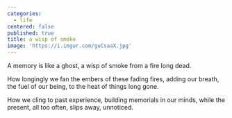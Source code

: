 ```yaml
---
categories:
  - life
centered: false
published: true
title: a wisp of smoke
image: 'https://i.imgur.com/guCsaaX.jpg'
---
```

A memory
is like a ghost,
a wisp of smoke
from a fire long dead.

How longingly
we fan the embers
of these fading fires,
adding our breath,
the fuel of our being,
to the heat
of things long gone.

How we cling
to past experience,
building memorials
in our minds,
while the present,
all too often,
slips away,
unnoticed.







